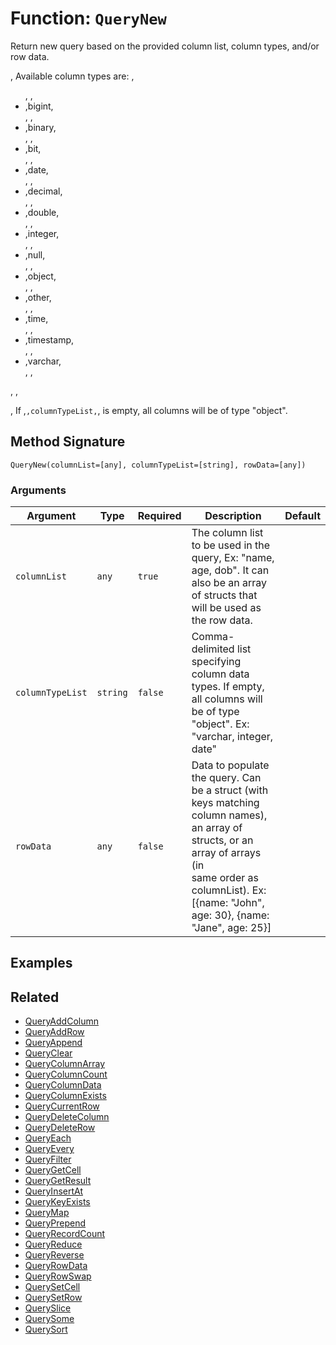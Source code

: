 [comment]: # (Note: This documentation is generated dynamically in the build process.  To modify the contents, change the javadoc on the _invoke method of the BIF class)

# Function: `QueryNew`

Return new query based on the provided column list, column types, and/or row data.

<p>,
 Available column types are:
 ,<ul>,
 ,<li>,bigint,</li>,
 ,<li>,binary,</li>,
 ,<li>,bit,</li>,
 ,<li>,date,</li>,
 ,<li>,decimal,</li>,
 ,<li>,double,</li>,
 ,<li>,integer,</li>,
 ,<li>,null,</li>,
 ,<li>,object,</li>,
 ,<li>,other,</li>,
 ,<li>,time,</li>,
 ,<li>,timestamp,</li>,
 ,<li>,varchar,</li>,
 ,</ul>,
 ,<p>,
 If ,<code>,columnTypeList,</code>, is empty, all columns will be of type "object".

## Method Signature

```
QueryNew(columnList=[any], columnTypeList=[string], rowData=[any])
```

### Arguments


| Argument | Type | Required | Description | Default |
|----------|------|----------|-------------|---------|
| `columnList` | `any` | `true` | The column list to be used in the query, Ex: "name, age, dob". It can also be an array of structs that will be used as the row data. |  |
| `columnTypeList` | `string` | `false` | Comma-delimited list specifying column data types. If empty, all columns will be of type "object". Ex: "varchar, integer, date" |  |
| `rowData` | `any` | `false` | Data to populate the query. Can be a struct (with keys matching column names), an array of structs, or an array of arrays (in<br>                   same order as columnList). Ex: [{name: "John", age: 30}, {name: "Jane", age: 25}] |  |

## Examples



## Related

  * [QueryAddColumn](./QueryAddColumn.md)
  * [QueryAddRow](./QueryAddRow.md)
  * [QueryAppend](./QueryAppend.md)
  * [QueryClear](./QueryClear.md)
  * [QueryColumnArray](./QueryColumnArray.md)
  * [QueryColumnCount](./QueryColumnCount.md)
  * [QueryColumnData](./QueryColumnData.md)
  * [QueryColumnExists](./QueryColumnExists.md)
  * [QueryCurrentRow](./QueryCurrentRow.md)
  * [QueryDeleteColumn](./QueryDeleteColumn.md)
  * [QueryDeleteRow](./QueryDeleteRow.md)
  * [QueryEach](./QueryEach.md)
  * [QueryEvery](./QueryEvery.md)
  * [QueryFilter](./QueryFilter.md)
  * [QueryGetCell](./QueryGetCell.md)
  * [QueryGetResult](./QueryGetResult.md)
  * [QueryInsertAt](./QueryInsertAt.md)
  * [QueryKeyExists](./QueryKeyExists.md)
  * [QueryMap](./QueryMap.md)
  * [QueryPrepend](./QueryPrepend.md)
  * [QueryRecordCount](./QueryRecordCount.md)
  * [QueryReduce](./QueryReduce.md)
  * [QueryReverse](./QueryReverse.md)
  * [QueryRowData](./QueryRowData.md)
  * [QueryRowSwap](./QueryRowSwap.md)
  * [QuerySetCell](./QuerySetCell.md)
  * [QuerySetRow](./QuerySetRow.md)
  * [QuerySlice](./QuerySlice.md)
  * [QuerySome](./QuerySome.md)
  * [QuerySort](./QuerySort.md)
